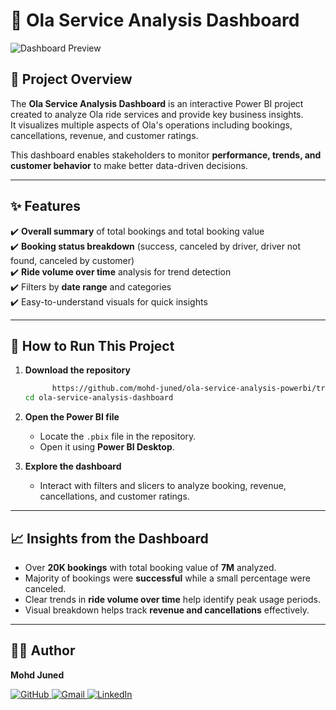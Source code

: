# 🚖 Ola Service Analysis Dashboard

![Dashboard Preview](ola_dashboard_.gif)

## 📌 Project Overview  
The **Ola Service Analysis Dashboard** is an interactive Power BI project created to analyze Ola ride services and provide key business insights.  
It visualizes multiple aspects of Ola's operations including bookings, cancellations, revenue, and customer ratings.  

This dashboard enables stakeholders to monitor **performance, trends, and customer behavior** to make better data-driven decisions.  

---

## ✨ Features  
✔️ **Overall summary** of total bookings and total booking value  
✔️ **Booking status breakdown** (success, canceled by driver, driver not found, canceled by customer)  
✔️ **Ride volume over time** analysis for trend detection  
✔️ Filters by **date range** and categories  
✔️ Easy-to-understand visuals for quick insights  

---

## 🚀 How to Run This Project  

1. **Download the repository**  
   ```bash
         https://github.com/mohd-juned/ola-service-analysis-powerbi/tree/main
   cd ola-service-analysis-dashboard
   ```

2. **Open the Power BI file**  
   - Locate the `.pbix` file in the repository.  
   - Open it using **Power BI Desktop**.  

3. **Explore the dashboard**  
   - Interact with filters and slicers to analyze booking, revenue, cancellations, and customer ratings.  

---

## 📈 Insights from the Dashboard  
- Over **20K bookings** with total booking value of **7M** analyzed.  
- Majority of bookings were **successful** while a small percentage were canceled.  
- Clear trends in **ride volume over time** help identify peak usage periods.  
- Visual breakdown helps track **revenue and cancellations** effectively.  

---

## 👨‍💻 Author  

**Mohd Juned**  

<a href="https://github.com/mohd-juned">
  <img src="https://img.shields.io/badge/GitHub-100000?style=for-the-badge&logo=github&logoColor=white" alt="GitHub"/>
</a>  

<a href="mailto:md.junedphs@gmail.com">
  <img src="https://img.shields.io/badge/Gmail-D14836?style=for-the-badge&logo=gmail&logoColor=white" alt="Gmail"/>
</a>  

<a href="https://www.linkedin.com/in/mohd-juned/">
  <img src="https://img.shields.io/badge/LinkedIn-0077B5?style=for-the-badge&logo=linkedin&logoColor=white" alt="LinkedIn"/>
</a>  
